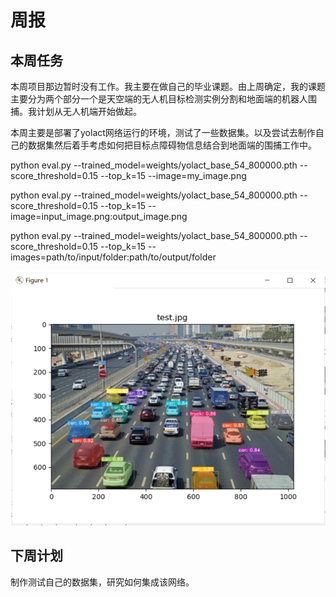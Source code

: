 # 周报

## 本周任务

​    本周项目那边暂时没有工作。我主要在做自己的毕业课题。由上周确定，我的课题主要分为两个部分一个是天空端的无人机目标检测实例分割和地面端的机器人围捕。我计划从无人机端开始做起。

  本周主要是部署了yolact网络运行的环境，测试了一些数据集。以及尝试去制作自己的数据集然后着手考虑如何把目标点障碍物信息结合到地面端的围捕工作中。

python eval.py --trained_model=weights/yolact_base_54_800000.pth --score_threshold=0.15 --top_k=15 --image=my_image.png

python eval.py --trained_model=weights/yolact_base_54_800000.pth --score_threshold=0.15 --top_k=15 --image=input_image.png:output_image.png

python eval.py --trained_model=weights/yolact_base_54_800000.pth --score_threshold=0.15 --top_k=15 --images=path/to/input/folder:path/to/output/folder

![img](https://github.com/ZYJ-Group/wuyuchen/blob/main/%E5%91%A8%E5%B7%A5%E4%BD%9C/yolact.png)

## 下周计划

  制作测试自己的数据集，研究如何集成该网络。

